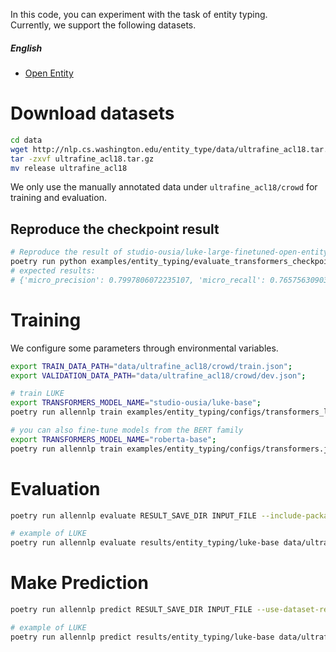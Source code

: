 In this code, you can experiment with the task of entity typing.  
Currently, we support the following datasets.


#####  English 
* [Open Entity](https://www.aclweb.org/anthology/P18-1009/)

# Download datasets
```bash
cd data
wget http://nlp.cs.washington.edu/entity_type/data/ultrafine_acl18.tar.gz
tar -zxvf ultrafine_acl18.tar.gz
mv release ultrafine_acl18
```
We only use the manually annotated data under `ultrafine_acl18/crowd` for training and evaluation.

## Reproduce the checkpoint result
```bash
# Reproduce the result of studio-ousia/luke-large-finetuned-open-entity.
poetry run python examples/entity_typing/evaluate_transformers_checkpoint.py data/ultrafine_acl18/crowd/test.json
# expected results:
# {'micro_precision': 0.7997806072235107, 'micro_recall': 0.7657563090324402, 'micro_fscore': 0.7823987007141113}.
```

# Training
We configure some parameters through environmental variables.
```bash
export TRAIN_DATA_PATH="data/ultrafine_acl18/crowd/train.json";
export VALIDATION_DATA_PATH="data/ultrafine_acl18/crowd/dev.json";

# train LUKE
export TRANSFORMERS_MODEL_NAME="studio-ousia/luke-base";
poetry run allennlp train examples/entity_typing/configs/transformers_luke_with_entity_aware_attention.jsonnet -s results/entity_typing/luke-base --include-package examples -o '{"trainer.cuda_device": 0, "trainer.use_amp": true}'

# you can also fine-tune models from the BERT family
export TRANSFORMERS_MODEL_NAME="roberta-base";
poetry run allennlp train examples/entity_typing/configs/transformers.jsonnet  -s results/entity_typing/roberta-base --include-package examples
```

# Evaluation
```bash
poetry run allennlp evaluate RESULT_SAVE_DIR INPUT_FILE --include-package examples --output-file OUTPUT_FILE 

# example of LUKE
poetry run allennlp evaluate results/entity_typing/luke-base data/ultrafine_acl18/crowd/test.json --include-package examples --output-file results/entity_typing/luke-base/metrics_test.json --cuda 0
```

# Make Prediction
```bash
poetry run allennlp predict RESULT_SAVE_DIR INPUT_FILE --use-dataset-reader --include-package examples --cuda-device CUDA_DEVICE --output-file OUTPUT_FILE

# example of LUKE
poetry run allennlp predict results/entity_typing/luke-base data/ultrafine_acl18/crowd/dev.json --use-dataset-reader --include-package examples --cuda-device 0 --output-file results/entity_typing/luke-base/prediction.json
```

